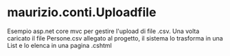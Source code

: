 # maurizio.conti.Uploadfile
Esempio asp.net core mvc per gestire l'upload di file .csv.
Una volta caricato il file Persone.csv allegato al progetto, il sistema lo trasforma in una List<Persona> e lo elenca in una pagina .cshtml
